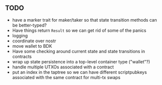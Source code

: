 ## TODO
- have a marker trait for maker/taker so that state transition methods can be better-typed?
- Have things return `Result` so we can get rid of some of the panics
- logging
- coordinate over nostr
- move wallet to BDK
- Have some checking around current state and state transitions in contracts
- wrap up state persistence into a top-level container type ("wallet"?)
- handle multiple UTXOs associated with a contract
- put an index in the taptree so we can have different scriptpubkeys associated with the same contract for multi-tx swaps